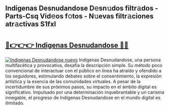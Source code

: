 ## Indigenas Desnudandose D𝚎sn𝚞dos filtr𝚊dos - Parts-Csq Vid𝚎os f𝚘tos - N𝚞evas filtr𝚊ciones atr𝚊ctivas S1fxl

# <h2><a href="http://mb0gu8.tromn.icu/?c=Indigenas+Desnudandose">🔗👉👉👉 Indigenas Desnudandose 🔗🔗</a></h2>

[![Indigenas Desnudandose nuevo](https://i.imgur.com/pEAQMta.gif)](http://mb0gu8.tromn.icu/?c=Indigenas+Desnudandose)
Indigenas Desnudandose, una persona multifacética y provocativa, desafía la descripción simple. Su método poco convencional de interactuar con el público en línea ha atraído y ofendido a los seguidores, estimulando debates sobre el consentimiento, la expresión artística y la esencia de las comunidades virtuales. A pesar de la incertidumbre de sus próximos pasos, su impacto en el ámbito digital es significativo. Impulsado por una determinación inquebrantable y un carisma innegable, el progreso de Indigenas Desnudandose en el mundo digital es ilimitado.
